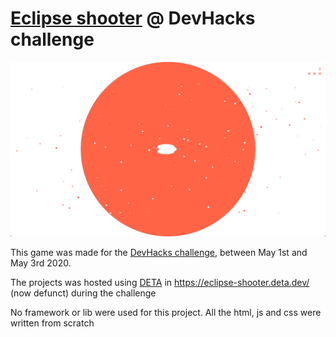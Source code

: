 # [Eclipse shooter](https://eclipse-shooter.iheredia.com/) @ DevHacks challenge

![](./screenshot.jpg)

This game was made for the [DevHacks challenge](https://devhacks.deta.dev/), between May 1st and May 3rd 2020. 

The projects was hosted using [DETA](https://deta.sh/) in https://eclipse-shooter.deta.dev/ (now defunct) during the challenge

No framework or lib were used for this project. All the html, js and css were written from scratch 
